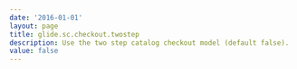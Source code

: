 ```yaml
---
date: '2016-01-01'
layout: page
title: glide.sc.checkout.twostep
description: Use the two step catalog checkout model (default false).
value: false
---
```

